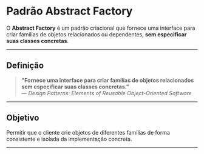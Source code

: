 #  Padrão Abstract Factory

O **Abstract Factory** é um padrão criacional que fornece uma interface para criar famílias de objetos relacionados ou dependentes, **sem especificar suas classes concretas**.

---

##  Definição

> **"Fornece uma interface para criar famílias de objetos relacionados sem especificar suas classes concretas."**  
> — *Design Patterns: Elements of Reusable Object-Oriented Software*

---

## Objetivo

Permitir que o cliente crie objetos de diferentes famílias de forma consistente e isolada da implementação concreta.

---

